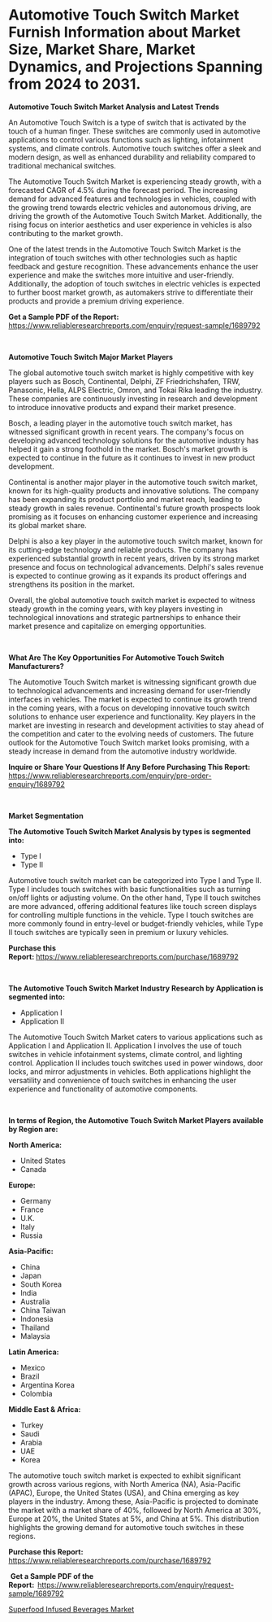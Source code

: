 <p><h1>Automotive Touch Switch Market Furnish Information about Market Size, Market Share, Market Dynamics, and Projections Spanning from 2024 to 2031.</h1></p><p><strong>Automotive Touch Switch Market Analysis and Latest Trends</strong></p>
<p><p>An Automotive Touch Switch is a type of switch that is activated by the touch of a human finger. These switches are commonly used in automotive applications to control various functions such as lighting, infotainment systems, and climate controls. Automotive touch switches offer a sleek and modern design, as well as enhanced durability and reliability compared to traditional mechanical switches.</p><p>The Automotive Touch Switch Market is experiencing steady growth, with a forecasted CAGR of 4.5% during the forecast period. The increasing demand for advanced features and technologies in vehicles, coupled with the growing trend towards electric vehicles and autonomous driving, are driving the growth of the Automotive Touch Switch Market. Additionally, the rising focus on interior aesthetics and user experience in vehicles is also contributing to the market growth.</p><p>One of the latest trends in the Automotive Touch Switch Market is the integration of touch switches with other technologies such as haptic feedback and gesture recognition. These advancements enhance the user experience and make the switches more intuitive and user-friendly. Additionally, the adoption of touch switches in electric vehicles is expected to further boost market growth, as automakers strive to differentiate their products and provide a premium driving experience.</p></p>
<p><strong>Get a Sample PDF of the Report:&nbsp;</strong> <a href="https://www.reliableresearchreports.com/enquiry/request-sample/1689792">https://www.reliableresearchreports.com/enquiry/request-sample/1689792</a></p>
<p>&nbsp;</p>
<p><strong>Automotive Touch Switch Major Market Players</strong></p>
<p><p>The global automotive touch switch market is highly competitive with key players such as Bosch, Continental, Delphi, ZF Friedrichshafen, TRW, Panasonic, Hella, ALPS Electric, Omron, and Tokai Rika leading the industry. These companies are continuously investing in research and development to introduce innovative products and expand their market presence.</p><p>Bosch, a leading player in the automotive touch switch market, has witnessed significant growth in recent years. The company's focus on developing advanced technology solutions for the automotive industry has helped it gain a strong foothold in the market. Bosch's market growth is expected to continue in the future as it continues to invest in new product development.</p><p>Continental is another major player in the automotive touch switch market, known for its high-quality products and innovative solutions. The company has been expanding its product portfolio and market reach, leading to steady growth in sales revenue. Continental's future growth prospects look promising as it focuses on enhancing customer experience and increasing its global market share.</p><p>Delphi is also a key player in the automotive touch switch market, known for its cutting-edge technology and reliable products. The company has experienced substantial growth in recent years, driven by its strong market presence and focus on technological advancements. Delphi's sales revenue is expected to continue growing as it expands its product offerings and strengthens its position in the market.</p><p>Overall, the global automotive touch switch market is expected to witness steady growth in the coming years, with key players investing in technological innovations and strategic partnerships to enhance their market presence and capitalize on emerging opportunities.</p></p>
<p>&nbsp;</p>
<p><strong>What Are The Key Opportunities For Automotive Touch Switch Manufacturers?</strong></p>
<p><p>The Automotive Touch Switch market is witnessing significant growth due to technological advancements and increasing demand for user-friendly interfaces in vehicles. The market is expected to continue its growth trend in the coming years, with a focus on developing innovative touch switch solutions to enhance user experience and functionality. Key players in the market are investing in research and development activities to stay ahead of the competition and cater to the evolving needs of customers. The future outlook for the Automotive Touch Switch market looks promising, with a steady increase in demand from the automotive industry worldwide.</p></p>
<p><strong>Inquire or Share Your Questions If Any Before Purchasing This Report:</strong> <a href="https://www.reliableresearchreports.com/enquiry/pre-order-enquiry/1689792">https://www.reliableresearchreports.com/enquiry/pre-order-enquiry/1689792</a></p>
<p>&nbsp;</p>
<p><strong>Market Segmentation</strong></p>
<p><strong>The Automotive Touch Switch Market Analysis by types is segmented into:</strong></p>
<p><ul><li>Type I</li><li>Type II</li></ul></p>
<p><p>Automotive touch switch market can be categorized into Type I and Type II. Type I includes touch switches with basic functionalities such as turning on/off lights or adjusting volume. On the other hand, Type II touch switches are more advanced, offering additional features like touch screen displays for controlling multiple functions in the vehicle. Type I touch switches are more commonly found in entry-level or budget-friendly vehicles, while Type II touch switches are typically seen in premium or luxury vehicles.</p></p>
<p><strong>Purchase this Report:&nbsp;</strong><a href="https://www.reliableresearchreports.com/purchase/1689792">https://www.reliableresearchreports.com/purchase/1689792</a></p>
<p>&nbsp;</p>
<p><strong>The Automotive Touch Switch Market Industry Research by Application is segmented into:</strong></p>
<p><ul><li>Application I</li><li>Application II</li></ul></p>
<p><p>The Automotive Touch Switch Market caters to various applications such as Application I and Application II. Application I involves the use of touch switches in vehicle infotainment systems, climate control, and lighting control. Application II includes touch switches used in power windows, door locks, and mirror adjustments in vehicles. Both applications highlight the versatility and convenience of touch switches in enhancing the user experience and functionality of automotive components.</p></p>
<p>&nbsp;</p>
<p><strong>In terms of Region, the Automotive Touch Switch Market Players available by Region are:</strong></p>
<p>
    <p> <strong> North America: </strong>
        <ul>
            <li>United States</li>
            <li>Canada</li>
        </ul>
        </p> 
    <p> <strong> Europe: </strong>
        <ul>
            <li>Germany</li>
            <li>France</li>
            <li>U.K.</li>
            <li>Italy</li>
            <li>Russia</li>
        </ul>
        </p> 
    <p> <strong> Asia-Pacific: </strong>
        <ul>
            <li>China</li>
            <li>Japan</li>
            <li>South Korea</li>
            <li>India</li>
            <li>Australia</li>
            <li>China Taiwan</li>
            <li>Indonesia</li>
            <li>Thailand</li>
            <li>Malaysia</li>
        </ul>
        </p> 
    <p> <strong> Latin America: </strong>
        <ul>
            <li>Mexico</li>
            <li>Brazil</li>
            <li>Argentina Korea</li>
            <li>Colombia</li>
        </ul>
        </p> 
    <p> <strong> Middle East & Africa: </strong>
        <ul>
            <li>Turkey</li>
            <li>Saudi</li>
            <li>Arabia</li>
            <li>UAE</li>
            <li>Korea</li>
        </ul>
    </p>
    </p>
<p><p>The automotive touch switch market is expected to exhibit significant growth across various regions, with North America (NA), Asia-Pacific (APAC), Europe, the United States (USA), and China emerging as key players in the industry. Among these, Asia-Pacific is projected to dominate the market with a market share of 40%, followed by North America at 30%, Europe at 20%, the United States at 5%, and China at 5%. This distribution highlights the growing demand for automotive touch switches in these regions.</p></p>
<p><strong>Purchase this Report: </strong><a href="https://www.reliableresearchreports.com/purchase/1689792">https://www.reliableresearchreports.com/purchase/1689792</a></p>
<p>&nbsp;<strong>Get a Sample PDF of the Report:&nbsp;&nbsp;</strong><a href="https://www.reliableresearchreports.com/enquiry/request-sample/1689792">https://www.reliableresearchreports.com/enquiry/request-sample/1689792</a></p>
<p><strong></strong></p>
<p><p><a href="https://github.com/kathiaseamanalvaradovlprc2h/Market-Research-Report-List-1/blob/main/superfood-infused-beverages-market.md">Superfood Infused Beverages Market</a></p></p>
